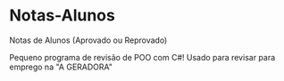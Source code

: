 # Notas-Alunos
Notas de Alunos (Aprovado ou Reprovado)

Pequeno programa de revisão de POO com C#!
Usado para revisar para emprego na "A GERADORA"
